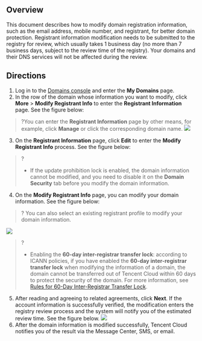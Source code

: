 

## Overview

This document describes how to modify domain registration information, such as the email address, mobile number, and registrant, for better domain protection.
Registrant information modification needs to be submitted to the registry for review, which usually takes 1 business day (no more than 7 business days, subject to the review time of the registry). Your domains and their DNS services will not be affected during the review.

## Directions

1. Log in to the [Domains console](https://console.intl.cloud.tencent.com/domain/manage) and enter the **My Domains** page.
2. In the row of the domain whose information you want to modify, click **More** > **Modify Registrant Info** to enter the **Registrant Information** page. See the figure below:
>?You can enter the **Registrant Information** page by other means, for example, click **Manage** or click the corresponding domain name.
![](https://qcloudimg.tencent-cloud.cn/raw/2782409681a81409665e91d8b2bef736.png)

3. On the **Registrant Information** page, click **Edit** to enter the **Modify Registrant Info** process. See the figure below:
>?
>
>- If the update prohibition lock is enabled, the domain information cannot be modified, and you need to disable it on the **Domain Security** tab before you modify the domain information.

4. On the **Modify Registrant Info** page, you can modify your domain information. See the figure below:

>? You can also select an existing registrant profile to modify your domain information.

![](https://qcloudimg.tencent-cloud.cn/raw/a3f9803eaeb0a316c023ab63893cf468.png)

>?
>
>- Enabling the **60-day inter-registrar transfer lock**: according to ICANN policies, if you have enabled the **60-day inter-registrar transfer lock** when modifying the information of a domain, the domain cannot be transferred out of Tencent Cloud within 60 days to protect the security of the domain. For more information, see [Rules for 60-Day Inter-Registrar Transfer Lock](https://intl.cloud.tencent.com/document/product/242/42856).

5. After reading and agreeing to related agreements, click **Next**. If the account information is successfully verified, the modification enters the registry review process and the system will notify you of the estimated review time. See the figure below.
![](https://qcloudimg.tencent-cloud.cn/raw/bde6aa4143d775877504721df11caef5.png)
6. After the domain information is modified successfully, Tencent Cloud notifies you of the result via the Message Center, SMS, or email.





